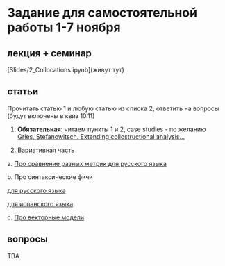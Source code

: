 # Задание для самостоятельной работы 1-7 ноября

## лекция + семинар

[Slides/2_Collocations.ipynb](живут тут)

## статьи
Прочитать статью 1 и любую статью из списка 2; ответить на вопросы (будут включены в квиз 10.11)

1. **Обязательная**: читаем пункты 1 и 2, case studies - по желанию <br/>
[Gries, Stefanowitsch. Extending collostructional analysis...](http://www.stgries.info/research/2004_STG-AS_ExtendingCollostructions_IJCL.pdf) 

2. Вариативная часть

a. [Про сравнение разных метрик для русского языка](https://www.mv.helsinki.fi/home/kopotev/Pivovarova_Kopotev_Kormacheva2018.pdf)

b. Про синтаксические фичи

[для русского языка](https://www.hse.ru/data/2013/12/23/1279657531/Диалог_2013.pdf)

[для испанского языка](https://aclanthology.org/W14-3501.pdf)

c. [Про векторные модели](https://aclanthology.org/P16-2081.pdf)

## вопросы

TBA